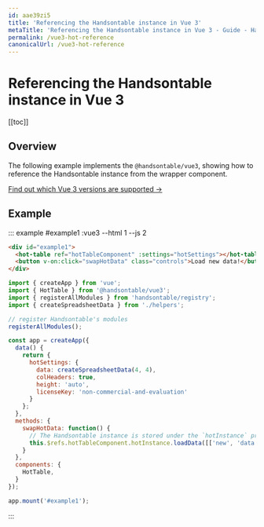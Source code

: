 ```yaml
---
id: aae39zi5
title: 'Referencing the Handsontable instance in Vue 3'
metaTitle: 'Referencing the Handsontable instance in Vue 3 - Guide - Handsontable Documentation'
permalink: /vue3-hot-reference
canonicalUrl: /vue3-hot-reference
---
```


# Referencing the Handsontable instance in Vue 3

[[toc]]

## Overview

The following example implements the `@handsontable/vue3`, showing how to reference the Handsontable instance from the wrapper component.

[Find out which Vue 3 versions are supported &#8594;](@/guides/integrate-with-vue3/vue3-installation.md#vue-3-version-support)

## Example

::: example #example1 :vue3 --html 1 --js 2
```html
<div id="example1">
  <hot-table ref="hotTableComponent" :settings="hotSettings"></hot-table><br/>
  <button v-on:click="swapHotData" class="controls">Load new data!</button>
</div>
```
```js
import { createApp } from 'vue';
import { HotTable } from '@handsontable/vue3';
import { registerAllModules } from 'handsontable/registry';
import { createSpreadsheetData } from './helpers';

// register Handsontable's modules
registerAllModules();

const app = createApp({
  data() {
    return {
      hotSettings: {
        data: createSpreadsheetData(4, 4),
        colHeaders: true,
        height: 'auto',
        licenseKey: 'non-commercial-and-evaluation'
      }
    };
  },
  methods: {
    swapHotData: function() {
      // The Handsontable instance is stored under the `hotInstance` property of the wrapper component.
      this.$refs.hotTableComponent.hotInstance.loadData([['new', 'data']]);
    }
  },
  components: {
    HotTable,
  }
});

app.mount('#example1');
```
:::
